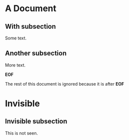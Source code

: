 # A Document

## With subsection

Some text.

## Another subsection

More text.

__EOF__

The rest of this document is ignored
because it is after __EOF__

# Invisible

## Invisible subsection

This is not seen.

